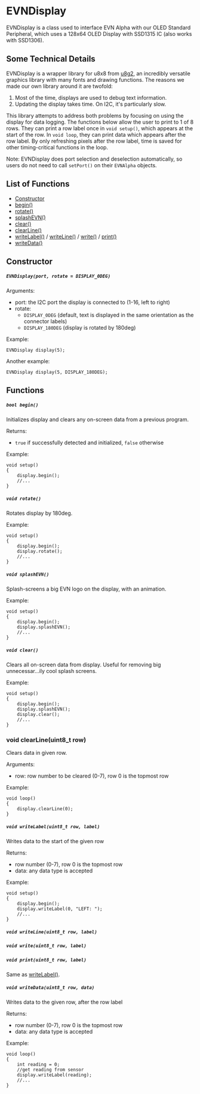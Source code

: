 # EVNDisplay
EVNDisplay is a class used to interface EVN Alpha with our OLED Standard Peripheral, which uses a 128x64 OLED Display with SSD1315 IC (also works with SSD1306).

## Some Technical Details
EVNDisplay is a wrapper library for u8x8 from [u8g2](https://github.com/olikraus/u8g2), an incredibly versatile graphics library with many fonts and drawing functions. The reasons we made our own library around it are twofold:

1. Most of the time, displays are used to debug text information.
2. Updating the display takes time. On I2C, it's particularly slow.


This library attempts to address both problems by focusing on using the display for data logging. The functions below allow the user to print to 1 of 8 rows. They can print a row label once in `void setup()`, which appears at the start of the row. In `void loop`, they can print data which appears after the row label. By only refreshing pixels after the row label, time is saved for other timing-critical functions in the loop.


Note: EVNDisplay does port selection and deselection automatically, so users do not need to call `setPort()` on their `EVNAlpha` objects.


## List of Functions
- [Constructor](#constructor)
- [begin()](#bool-begin)
- [rotate()](#void-rotate)
- [splashEVN()](#void-splashevn)
- [clear()](#void-clear)
- [clearLine()](#void-clearlineuint8t-row)
- [writeLabel()](#void-writelabeluint8t-row-label) / [writeLine()](#void-writelineuint8t-row-label) / [write()](#void-writeuint8t-row-label) / [print()](#void-printuint8t-row-label) 
- [writeData()](#void-writedatauint8t-row-data)

## Constructor
##### `EVNDisplay(port, rotate = DISPLAY_0DEG)`

Arguments:
* port: the I2C port the display is connected to (1-16, left to right)
* rotate:
    * `DISPLAY_0DEG` (default, text is displayed in the same orientation as the connector labels)
    * `DISPLAY_180DEG` (display is rotated by 180deg)

Example:
```
EVNDisplay display(5);
```
Another example:
```
EVNDisplay display(5, DISPLAY_180DEG);
```

## Functions
##### `bool begin()`
Initializes display and clears any on-screen data from a previous program.

Returns:
* `true` if successfully detected and initialized, `false` otherwise

Example:
```
void setup()
{
    display.begin();
    //...
}
```

##### `void rotate()`
Rotates display by 180deg.

Example:
```
void setup()
{
    display.begin();
    display.rotate();
    //...
}
```

##### `void splashEVN()`
Splash-screens a big EVN logo on the display, with an animation.

Example:
```
void setup()
{
    display.begin();
    display.splashEVN();
    //...
}
```

##### `void clear()`
Clears all on-screen data from display. Useful for removing big unnecessar...ily cool splash screens.

Example:
```
void setup()
{
    display.begin();
    display.splashEVN();
    display.clear();
    //...
}
```

### **void clearLine(uint8_t row)**
Clears data in given row.

Arguments:
* row: row number to be cleared (0-7), row 0 is the topmost row

Example:
```
void loop()
{
    display.clearLine(0);
}
```

##### `void writeLabel(uint8_t row, label)`
Writes data to the start of the given row

Returns:
* row number (0-7), row 0 is the topmost row
* data: any data type is accepted

Example:
```
void setup()
{
    display.begin();
    display.writeLabel(0, "LEFT: ");
    //...
}
```

##### `void writeLine(uint8_t row, label)`
##### `void write(uint8_t row, label)`
##### `void print(uint8_t row, label)`
Same as [writeLabel()](#void-writelabeluint8t-row-label).

##### `void writeData(uint8_t row, data)`
Writes data to the given row, after the row label

Returns:
* row number (0-7), row 0 is the topmost row
* data: any data type is accepted

Example:
```
void loop()
{
    int reading = 0;
    //get reading from sensor
    display.writeLabel(reading);
    //...
}
```